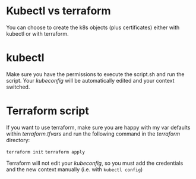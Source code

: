 # Kubectl vs terraform
You can choose to create the k8s objects (plus certificates) either with kubectl or with terraform.

# kubectl
Make sure you have the permissions to execute the script.sh and run the script. Your *kubeconfig* will be automatically edited and your context switched.

# Terraform script
If you want to use terraform, make sure you are happy with my var defaults within *terraform.tfvars* and run the following command in the *terraform* directory:

`terraform init`
`terraform apply`

Terraform will not edit your *kubeconfig*, so you must add the credentials and the new context manually (i.e. with `kubectl config`)